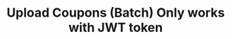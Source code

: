 ---
title: Upload Coupons (Batch) Only works with JWT token
excerpt: ''
api:
  file: v1.json
  operationId: upload-coupons-batch
deprecated: false
hidden: true
metadata:
  title: ''
  description: ''
  robots: index
next:
  description: ''
---